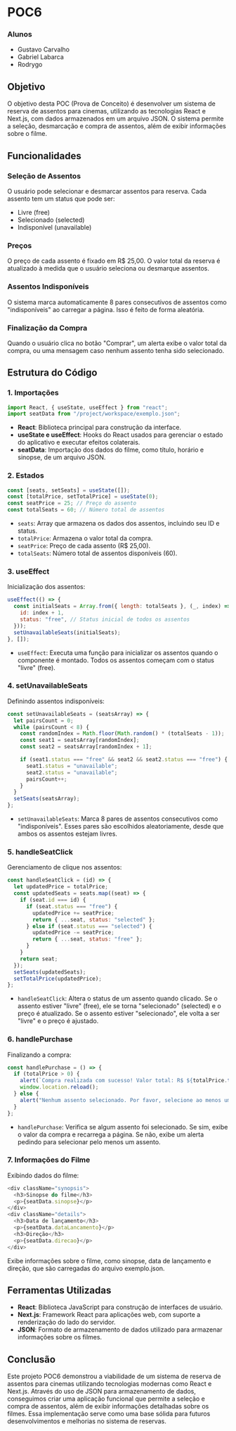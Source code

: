# POC6

### Alunos
- Gustavo Carvalho
- Gabriel Labarca
- Rodrygo

## Objetivo
O objetivo desta POC (Prova de Conceito) é desenvolver um sistema de reserva de assentos para cinemas, utilizando as tecnologias React e Next.js, com dados armazenados em um arquivo JSON. O sistema permite a seleção, desmarcação e compra de assentos, além de exibir informações sobre o filme.

## Funcionalidades

### Seleção de Assentos
O usuário pode selecionar e desmarcar assentos para reserva. Cada assento tem um status que pode ser:
- Livre (free)
- Selecionado (selected)
- Indisponível (unavailable)

### Preços
O preço de cada assento é fixado em R$ 25,00. O valor total da reserva é atualizado à medida que o usuário seleciona ou desmarque assentos.

### Assentos Indisponíveis
O sistema marca automaticamente 8 pares consecutivos de assentos como "indisponíveis" ao carregar a página. Isso é feito de forma aleatória.

### Finalização da Compra
Quando o usuário clica no botão "Comprar", um alerta exibe o valor total da compra, ou uma mensagem caso nenhum assento tenha sido selecionado.

## Estrutura do Código

### 1. Importações
```javascript
import React, { useState, useEffect } from "react";
import seatData from "/project/workspace/exemplo.json";
```
- **React**: Biblioteca principal para construção da interface.
- **useState e useEffect**: Hooks do React usados para gerenciar o estado do aplicativo e executar efeitos colaterais.
- **seatData**: Importação dos dados do filme, como título, horário e sinopse, de um arquivo JSON.

### 2. Estados
```javascript
const [seats, setSeats] = useState([]);
const [totalPrice, setTotalPrice] = useState(0);
const seatPrice = 25; // Preço do assento
const totalSeats = 60; // Número total de assentos
```
- `seats`: Array que armazena os dados dos assentos, incluindo seu ID e status.
- `totalPrice`: Armazena o valor total da compra.
- `seatPrice`: Preço de cada assento (R$ 25,00).
- `totalSeats`: Número total de assentos disponíveis (60).

### 3. useEffect
Inicialização dos assentos:
```javascript
useEffect(() => {
  const initialSeats = Array.from({ length: totalSeats }, (_, index) => ({
    id: index + 1,
    status: "free", // Status inicial de todos os assentos
  }));
  setUnavailableSeats(initialSeats);
}, []);
```
- `useEffect`: Executa uma função para inicializar os assentos quando o componente é montado. Todos os assentos começam com o status "livre" (free).

### 4. setUnavailableSeats
Definindo assentos indisponíveis:
```javascript
const setUnavailableSeats = (seatsArray) => {
  let pairsCount = 0;
  while (pairsCount < 8) {
    const randomIndex = Math.floor(Math.random() * (totalSeats - 1));
    const seat1 = seatsArray[randomIndex];
    const seat2 = seatsArray[randomIndex + 1];

    if (seat1.status === "free" && seat2 && seat2.status === "free") {
      seat1.status = "unavailable";
      seat2.status = "unavailable";
      pairsCount++;
    }
  }
  setSeats(seatsArray);
};
```
- `setUnavailableSeats`: Marca 8 pares de assentos consecutivos como "indisponíveis". Esses pares são escolhidos aleatoriamente, desde que ambos os assentos estejam livres.

### 5. handleSeatClick
Gerenciamento de clique nos assentos:
```javascript
const handleSeatClick = (id) => {
  let updatedPrice = totalPrice;
  const updatedSeats = seats.map((seat) => {
    if (seat.id === id) {
      if (seat.status === "free") {
        updatedPrice += seatPrice;
        return { ...seat, status: "selected" };
      } else if (seat.status === "selected") {
        updatedPrice -= seatPrice;
        return { ...seat, status: "free" };
      }
    }
    return seat;
  });
  setSeats(updatedSeats);
  setTotalPrice(updatedPrice);
};
```
- `handleSeatClick`: Altera o status de um assento quando clicado. Se o assento estiver "livre" (free), ele se torna "selecionado" (selected) e o preço é atualizado. Se o assento estiver "selecionado", ele volta a ser "livre" e o preço é ajustado.

### 6. handlePurchase
Finalizando a compra:
```javascript
const handlePurchase = () => {
  if (totalPrice > 0) {
    alert(`Compra realizada com sucesso! Valor total: R$ ${totalPrice.toFixed(2).replace(".", ",")}`);
    window.location.reload();
  } else {
    alert("Nenhum assento selecionado. Por favor, selecione ao menos um assento para realizar a compra.");
  }
};
```
- `handlePurchase`: Verifica se algum assento foi selecionado. Se sim, exibe o valor da compra e recarrega a página. Se não, exibe um alerta pedindo para selecionar pelo menos um assento.

### 7. Informações do Filme
Exibindo dados do filme:
```javascript
<div className="synopsis">
  <h3>Sinopse do filme</h3>
  <p>{seatData.sinopse}</p>
</div>
<div className="details">
  <h3>Data de lançamento</h3>
  <p>{seatData.dataLancamento}</p>
  <h3>Direção</h3>
  <p>{seatData.direcao}</p>
</div>
```
Exibe informações sobre o filme, como sinopse, data de lançamento e direção, que são carregadas do arquivo exemplo.json.

## Ferramentas Utilizadas
- **React**: Biblioteca JavaScript para construção de interfaces de usuário.
- **Next.js**: Framework React para aplicações web, com suporte a renderização do lado do servidor.
- **JSON**: Formato de armazenamento de dados utilizado para armazenar informações sobre os filmes.

## Conclusão
Este projeto POC6 demonstrou a viabilidade de um sistema de reserva de assentos para cinemas utilizando tecnologias modernas como React e Next.js. Através do uso de JSON para armazenamento de dados, conseguimos criar uma aplicação funcional que permite a seleção e compra de assentos, além de exibir informações detalhadas sobre os filmes. Essa implementação serve como uma base sólida para futuros desenvolvimentos e melhorias no sistema de reservas.
